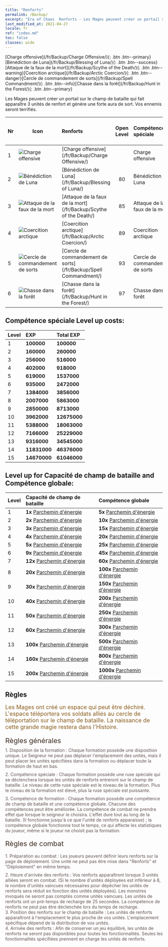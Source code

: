 ```yaml
---
title: "Renforts"
permalink: /Backup/
excerpt: "Era of Chaos  Renforts - Les Mages peuvent créer un portail sur le champ de bataille qui fait apparaître 3 unités de renfort et génère une forte aura de sort. Vos ennemis seront terrifiés."
last_modified_at: 2021-04-27
locale: fr
ref: "index.md"
toc: false
classes: wide
---
```


  [Charge offensive](/fr/Backup/Charge Offensive/){: .btn .btn--primary}[Bénédiction de Luna](/fr/Backup/Blessing of Luna/){: .btn .btn--success}[Attaque de la faux de la mort](/fr/Backup/Scythe of the Death/){: .btn .btn--warning}[Coercition arctique](/fr/Backup/Arctic Coercion/){: .btn .btn--danger}[Cercle de commandement de sorts](/fr/Backup/Spell Commandment/){: .btn .btn--info}[Chasse dans la forêt](/fr/Backup/Hunt in the Forest/){: .btn .btn--primary}

  Les Mages peuvent créer un portail sur le champ de bataille qui fait apparaître 3 unités de renfort et génère une forte aura de sort. Vos ennemis seront terrifiés.

  |  Nr  | Icon | Renforts | Open Level | Compétence spéciale | Capacité de champ de bataille | Compétence globale |
  |:-----|------|:---------------|:----------:|:--------------|:--------------|:-------------|
  | 1  | ![Charge offensive](/images/b/backupIcon_1.png) | [Charge offensive](/fr/Backup/Charge Offensive/) |  | Charge offensive | Attaque par orage | Fer de lance |
  | 2  | ![Bénédiction de Luna](/images/b/backupIcon_2.png) | [Bénédiction de Luna](/fr/Backup/Blessing of Luna/) | 80 | Bénédiction de Luna | Soins | Puissance énergétique |
  | 3  | ![Attaque de la faux de la mort](/images/b/backupIcon_3.png) | [Attaque de la faux de la mort](/fr/Backup/Scythe of the Death/) | 85 | Attaque de la faux de la mort | Frapper | Érudition |
  | 4  | ![Coercition arctique](/images/b/backupIcon_4.png) | [Coercition arctique](/fr/Backup/Arctic Coercion/) | 89 | Coercition arctique | Énergie puissante | Alimentation |
  | 5  | ![Cercle de commandement de sorts](/images/b/backupIcon_6.png) | [Cercle de commandement de sorts](/fr/Backup/Spell Commandment/) | 93 | Cercle de commandement de sorts | Champ de force | Incandescence |
  | 6  | ![Chasse dans la forêt](/images/b/backupIcon_5.png) | [Chasse dans la forêt](/fr/Backup/Hunt in the Forest/) | 97 | Chasse dans la forêt | Motivation | Émancipation |


## Compétence spéciale Level up costs:

  |  Level  | EXP | Total EXP | 
  |:-----|:----|:----------| 
  | 1 | **100000** | **100000** | 
  | 2 | **160000** | **260000** | 
  | 3 | **256000** | **516000** | 
  | 4 | **402000** | **918000** | 
  | 5 | **619000** | **1537000** | 
  | 6 | **935000** | **2472000** | 
  | 7 | **1384000** | **3856000** | 
  | 8 | **2007000** | **5863000** | 
  | 9 | **2850000** | **8713000** | 
  | 10 | **3962000** | **12675000** | 
  | 11 | **5388000** | **18063000** | 
  | 12 | **7166000** | **25229000** | 
  | 13 | **9316000** | **34545000** | 
  | 14 | **11831000** | **46376000** | 
  | 15 | **14670000** | **61046000** | 


## Level up for Capacité de champ de bataille and Compétence globale:

  |  Level  | Capacité de champ de bataille | Compétence globale | 
  |:-----|:----|:----------| 
  | 1 | **1x** [Parchemin d'énergie](/ItemsFR/con_830/) | **5x** [Parchemin d'énergie](/ItemsFR/con_830/) | 
  | 2 | **2x** [Parchemin d'énergie](/ItemsFR/con_830/) | **10x** [Parchemin d'énergie](/ItemsFR/con_830/) | 
  | 3 | **3x** [Parchemin d'énergie](/ItemsFR/con_830/) | **15x** [Parchemin d'énergie](/ItemsFR/con_830/) | 
  | 4 | **4x** [Parchemin d'énergie](/ItemsFR/con_830/) | **20x** [Parchemin d'énergie](/ItemsFR/con_830/) | 
  | 5 | **5x** [Parchemin d'énergie](/ItemsFR/con_830/) | **25x** [Parchemin d'énergie](/ItemsFR/con_830/) | 
  | 6 | **9x** [Parchemin d'énergie](/ItemsFR/con_830/) | **45x** [Parchemin d'énergie](/ItemsFR/con_830/) | 
  | 7 | **12x** [Parchemin d'énergie](/ItemsFR/con_830/) | **60x** [Parchemin d'énergie](/ItemsFR/con_830/) | 
  | 8 | **20x** [Parchemin d'énergie](/ItemsFR/con_830/) | **100x** [Parchemin d'énergie](/ItemsFR/con_830/) | 
  | 9 | **30x** [Parchemin d'énergie](/ItemsFR/con_830/) | **150x** [Parchemin d'énergie](/ItemsFR/con_830/) | 
  | 10 | **40x** [Parchemin d'énergie](/ItemsFR/con_830/) | **200x** [Parchemin d'énergie](/ItemsFR/con_830/) | 
  | 11 | **50x** [Parchemin d'énergie](/ItemsFR/con_830/) | **250x** [Parchemin d'énergie](/ItemsFR/con_830/) | 
  | 12 | **60x** [Parchemin d'énergie](/ItemsFR/con_830/) | **300x** [Parchemin d'énergie](/ItemsFR/con_830/) | 
  | 13 | **100x** [Parchemin d'énergie](/ItemsFR/con_830/) | **500x** [Parchemin d'énergie](/ItemsFR/con_830/) | 
  | 14 | **160x** [Parchemin d'énergie](/ItemsFR/con_830/) | **800x** [Parchemin d'énergie](/ItemsFR/con_830/) | 
  | 15 | **200x** [Parchemin d'énergie](/ItemsFR/con_830/) | **1000x** [Parchemin d'énergie](/ItemsFR/con_830/) | 


## Règles

  <span style="color: #8a5c1d;font-size:18px">Les Mages ont créé un espace qui peut être déchiré. L'espace téléportera vos soldats alliés au cercle de téléportation sur le champ de bataille. La naissance de cette grande magie restera dans l'Histoire. </span><br/><span style="color: #ffffff">　</span><br/><span style="color: #3c2a1e;font-size:22px">Règles générales</span><br/><span style="color: #ffffff;font-size:6px">　</span><br/><span style="color: #645252">1. Disposition de la formation : Chaque formation possède une disposition unique. Le Seigneur ne peut pas déplacer l'emplacement des unités, mais il peut placer les unités spécifiées dans la formation ou déplacer toute la formation de haut en bas. </span><br/><span style="color: #ffffff;font-size:6px">　</span><br/><span style="color: #645252">2. Compétence spéciale : Chaque formation possède une ruse spéciale qui se déclenchera lorsque les unités de renforts entreront sur le champ de bataille. Le niveau de cette ruse spéciale est le niveau de la formation. Plus le niveau de la formation est élevé, plus la ruse spéciale est puissante. </span><br/><span style="color: #ffffff;font-size:6px">　</span><br/><span style="color: #645252">3. Compétence de formation : Chaque formation possède une compétence de champ de bataille et une compétence globale. Chacune des compétences peut être améliorée. La compétence de combat ne prendra effet que lorsque le seigneur le choisira. L'effet dure tout au long de la bataille. (Il fonctionne jusqu'à ce que l'unité de renforts apparaisse) ; la compétence globale fonctionne tout le temps, ce qui affecte les statistiques du joueur, même si le joueur ne choisit pas la formation. </span><br/><span style="color: #ffffff">　</span><br/><span style="color: #3c2a1e;font-size:22px">Règles de combat</span><br/><span style="color: #ffffff;font-size:6px">　</span><br/><span style="color: #ffffff;font-size:6px">　</span><br/><span style="color: #645252"> 1. Préparation au combat : Les joueurs peuvent définir leurs renforts sur la page de déploiement. Une unité ne peut pas être mise dans \"Renforts\" et \"Déploiement\" en même temps. </span><br/><span style="color: #ffffff;font-size:6px">　</span><br/><span style="color: #645252">2. Heure d'arrivée des renforts : Vos renforts apparaîtront lorsque 3 unités alliées seront en combat. (Si le nombre d'unités déployées est inférieur à 8, le nombre d'unités vaincues nécessaires pour dépêcher les unités de renforts sera réduit en fonction des unités déployées). Les monstres invoqués ne seront pas comptés comme unités vaincues. Les unités de renforts ont un pré-temps de recharge de 25 secondes. La compétence de renforts ne peut pas être déclenchée lors du temps de recharge. </span><br/><span style="color: #645252">3. Position des renforts sur le champ de bataille : Les unités de renforts apparaîtront à l'emplacement le plus proche de vos unités. L'emplacement spécifique dépend de la distribution de vos unités. </span><br/><span style="color: #645252">4. Arrivée des renforts : Afin de conserver un jeu équilibré, les unités de renforts ne seront pas disponibles pour toutes les fonctionnalités. Seules les fonctionnalités spécifiées prennent en charge les unités de renforts.</span>

<br/>